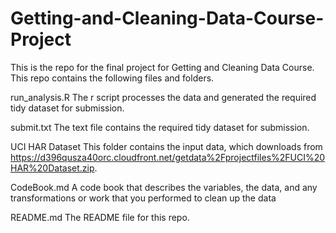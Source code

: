 # Getting-and-Cleaning-Data-Course-Project
This is the repo for the final project for Getting and Cleaning Data Course.
This repo contains the following files and folders.

run_analysis.R The r script processes the data and generated the required tidy dataset for submission.

submit.txt The text file contains the required tidy dataset for submission.

UCI HAR Dataset This folder contains the input data, which downloads from https://d396qusza40orc.cloudfront.net/getdata%2Fprojectfiles%2FUCI%20HAR%20Dataset.zip.

CodeBook.md A code book that describes the variables, the data, and any transformations or work that you performed to clean up the data

README.md The README file for this repo.
